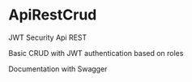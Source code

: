 # ApiRestCrud

JWT Security Api REST 

Basic CRUD with JWT authentication based on roles

Documentation with Swagger

